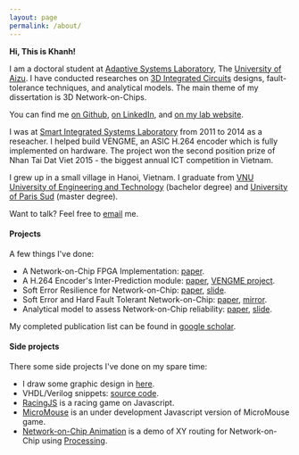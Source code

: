 ```yaml
---
layout: page
permalink: /about/
---
```


**Hi, This is Khanh!**<br>

I am a doctoral student at [Adaptive Systems Laboratory](http://adaptive.u-aizu.ac.jp), The [University of Aizu](http://www.u-aizu.ac.jp/en/). I have conducted researches on [3D Integrated Circuits](https://en.wikipedia.org/wiki/Three-dimensional_integrated_circuit) designs, fault-tolerance techniques, and analytical models. The main theme of my dissertation is 3D Network-on-Chips.

You can find me [on Github](https://github.com/khanhdang), [on LinkedIn](https://www.linkedin.com/in/dnk0904/), and [on my lab website](http://adaptive.u-aizu.ac.jp/?page_id=849).

I was at [Smart Integrated Systems Laboratory](http://sis.uet.vnu.edu.vn/en) from 2011 to 2014 as a reseacher. I helped build VENGME, an ASIC H.264 encoder which is fully implemented on hardware. The project won the second position prize of Nhan Tai Dat Viet 2015 - the biggest annual ICT competition in Vietnam. 

I grew up in a small village in Hanoi, Vietnam. I graduate from [VNU University of Engineering and Technology](http://e.uet.vnu.edu.vn/) (bachelor degree) and [University of Paris Sud](http://www.u-psud.fr/en/index.html) (master degree).

Want to talk? Feel free to [email](mailto:khanh.n.dang@ieee.org) me.
#### Projects
A few things I've done:

- A Network-on-Chip FPGA Implementation: [paper](http://eprints.uet.vnu.edu.vn/eprints/id/eprint/48).
- A H.264 Encoder's Inter-Prediction module: [paper](http://ieeexplore.ieee.org/document/6868813/?reload=true&arnumber=6868813), [VENGME project](http://vnu.edu.vn/eng/?C2422/N18037/Success-in-Designing-and-Manufacturing-Video-Encoding-Microchip-VENGME-H.264-AVC.htm).
- Soft Error Resilience for Network-on-Chip: [paper](http://ieeexplore.ieee.org/document/7314025/), [slide](http://www.dangnamkhanh.com/files/ICICDT2016_Slide_Final_Khanh.pdf).
- Soft Error and Hard Fault Tolerant Network-on-Chip: [paper](http://link.springer.com/article/10.1007/s11227-016-1951-0), [mirror](http://www.readcube.com/articles/10.1007/s11227-016-1951-0?author_access_token=uKzWKtEJ_GhzIqhc7TjlMve4RwlQNchNByi7wbcMAY5NWwk-xulsRxmXW0g2yKdaTbK54tRK3S9oDfnnkVerYuXh6kcGkYFBbCWGsT-1LGyGXrbvesHBJRtV2XEzd16K02hhSpFUmrmhMtyNiUCg9Q%3D%3D).
- Analytical model to assess Network-on-Chip reliability: [paper](http://ieeexplore.ieee.org/document/7796106/), [slide](http://www.dangnamkhanh.com/files/ATS2016_Dang_slides.pdf).

My completed publication list can be found in [google scholar](https://scholar.google.com/citations?user=mQbqkUMAAAAJ&hl=en&oi=sra).
#### Side projects
There some side projects I've done on my spare time:
- I draw some graphic design in [here](https://github.com/khanhdang/SVG-Draws).
- VHDL/Verilog snippets: [source code](https://github.com/hdl-noodles/spaghetti).
- [RacingJS](http://www.dangnamkhanh.com/RacingJS/RacingJS/) is a racing game on Javascript.
- [MicroMouse](http://www.dangnamkhanh.com/MicroMouse) is an under development Javascript version of MicroMouse game.
- [Network-on-Chip Animation](http://www.dangnamkhanh.com/noc_ani) is a demo of XY routing for Network-on-Chip using [Processing](http://processing.org).

